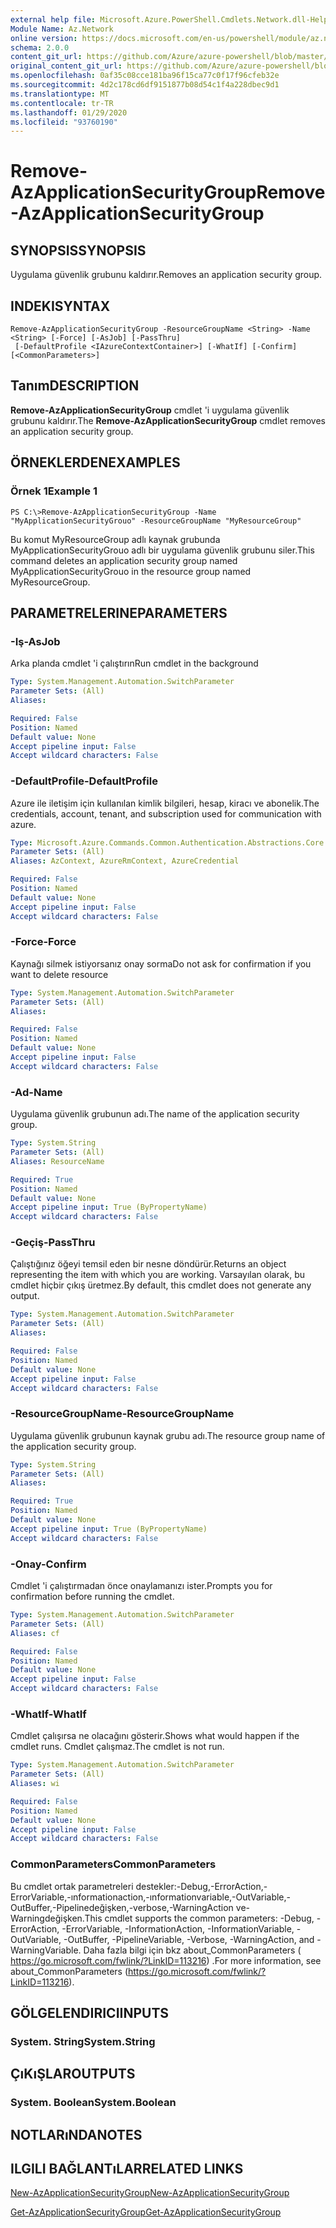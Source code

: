 ```yaml
---
external help file: Microsoft.Azure.PowerShell.Cmdlets.Network.dll-Help.xml
Module Name: Az.Network
online version: https://docs.microsoft.com/en-us/powershell/module/az.network/remove-azapplicationsecuritygroup
schema: 2.0.0
content_git_url: https://github.com/Azure/azure-powershell/blob/master/src/Network/Network/help/Remove-AzApplicationSecurityGroup.md
original_content_git_url: https://github.com/Azure/azure-powershell/blob/master/src/Network/Network/help/Remove-AzApplicationSecurityGroup.md
ms.openlocfilehash: 0af35c08cce181ba96f15ca77c0f17f96cfeb32e
ms.sourcegitcommit: 4d2c178cd6df9151877b08d54c1f4a228dbec9d1
ms.translationtype: MT
ms.contentlocale: tr-TR
ms.lasthandoff: 01/29/2020
ms.locfileid: "93760190"
---
```

# <span data-ttu-id="664b5-101">Remove-AzApplicationSecurityGroup</span><span class="sxs-lookup"><span data-stu-id="664b5-101">Remove-AzApplicationSecurityGroup</span></span>

## <span data-ttu-id="664b5-102">SYNOPSIS</span><span class="sxs-lookup"><span data-stu-id="664b5-102">SYNOPSIS</span></span>
<span data-ttu-id="664b5-103">Uygulama güvenlik grubunu kaldırır.</span><span class="sxs-lookup"><span data-stu-id="664b5-103">Removes an application security group.</span></span>

## <span data-ttu-id="664b5-104">INDEKI</span><span class="sxs-lookup"><span data-stu-id="664b5-104">SYNTAX</span></span>

```
Remove-AzApplicationSecurityGroup -ResourceGroupName <String> -Name <String> [-Force] [-AsJob] [-PassThru]
 [-DefaultProfile <IAzureContextContainer>] [-WhatIf] [-Confirm] [<CommonParameters>]
```

## <span data-ttu-id="664b5-105">Tanım</span><span class="sxs-lookup"><span data-stu-id="664b5-105">DESCRIPTION</span></span>
<span data-ttu-id="664b5-106">**Remove-AzApplicationSecurityGroup** cmdlet 'i uygulama güvenlik grubunu kaldırır.</span><span class="sxs-lookup"><span data-stu-id="664b5-106">The **Remove-AzApplicationSecurityGroup** cmdlet removes an application security group.</span></span>

## <span data-ttu-id="664b5-107">ÖRNEKLERDEN</span><span class="sxs-lookup"><span data-stu-id="664b5-107">EXAMPLES</span></span>

### <span data-ttu-id="664b5-108">Örnek 1</span><span class="sxs-lookup"><span data-stu-id="664b5-108">Example 1</span></span>
```
PS C:\>Remove-AzApplicationSecurityGroup -Name "MyApplicationSecurityGrouo" -ResourceGroupName "MyResourceGroup"
```

<span data-ttu-id="664b5-109">Bu komut MyResourceGroup adlı kaynak grubunda MyApplicationSecurityGrouo adlı bir uygulama güvenlik grubunu siler.</span><span class="sxs-lookup"><span data-stu-id="664b5-109">This command deletes an application security group named MyApplicationSecurityGrouo in the resource group named MyResourceGroup.</span></span>

## <span data-ttu-id="664b5-110">PARAMETRELERINE</span><span class="sxs-lookup"><span data-stu-id="664b5-110">PARAMETERS</span></span>

### <span data-ttu-id="664b5-111">-Iş</span><span class="sxs-lookup"><span data-stu-id="664b5-111">-AsJob</span></span>
<span data-ttu-id="664b5-112">Arka planda cmdlet 'i çalıştırın</span><span class="sxs-lookup"><span data-stu-id="664b5-112">Run cmdlet in the background</span></span>

```yaml
Type: System.Management.Automation.SwitchParameter
Parameter Sets: (All)
Aliases:

Required: False
Position: Named
Default value: None
Accept pipeline input: False
Accept wildcard characters: False
```

### <span data-ttu-id="664b5-113">-DefaultProfile</span><span class="sxs-lookup"><span data-stu-id="664b5-113">-DefaultProfile</span></span>
<span data-ttu-id="664b5-114">Azure ile iletişim için kullanılan kimlik bilgileri, hesap, kiracı ve abonelik.</span><span class="sxs-lookup"><span data-stu-id="664b5-114">The credentials, account, tenant, and subscription used for communication with azure.</span></span>

```yaml
Type: Microsoft.Azure.Commands.Common.Authentication.Abstractions.Core.IAzureContextContainer
Parameter Sets: (All)
Aliases: AzContext, AzureRmContext, AzureCredential

Required: False
Position: Named
Default value: None
Accept pipeline input: False
Accept wildcard characters: False
```

### <span data-ttu-id="664b5-115">-Force</span><span class="sxs-lookup"><span data-stu-id="664b5-115">-Force</span></span>
<span data-ttu-id="664b5-116">Kaynağı silmek istiyorsanız onay sorma</span><span class="sxs-lookup"><span data-stu-id="664b5-116">Do not ask for confirmation if you want to delete resource</span></span>

```yaml
Type: System.Management.Automation.SwitchParameter
Parameter Sets: (All)
Aliases:

Required: False
Position: Named
Default value: None
Accept pipeline input: False
Accept wildcard characters: False
```

### <span data-ttu-id="664b5-117">-Ad</span><span class="sxs-lookup"><span data-stu-id="664b5-117">-Name</span></span>
<span data-ttu-id="664b5-118">Uygulama güvenlik grubunun adı.</span><span class="sxs-lookup"><span data-stu-id="664b5-118">The name of the application security group.</span></span>

```yaml
Type: System.String
Parameter Sets: (All)
Aliases: ResourceName

Required: True
Position: Named
Default value: None
Accept pipeline input: True (ByPropertyName)
Accept wildcard characters: False
```

### <span data-ttu-id="664b5-119">-Geçiş</span><span class="sxs-lookup"><span data-stu-id="664b5-119">-PassThru</span></span>
<span data-ttu-id="664b5-120">Çalıştığınız öğeyi temsil eden bir nesne döndürür.</span><span class="sxs-lookup"><span data-stu-id="664b5-120">Returns an object representing the item with which you are working.</span></span> <span data-ttu-id="664b5-121">Varsayılan olarak, bu cmdlet hiçbir çıkış üretmez.</span><span class="sxs-lookup"><span data-stu-id="664b5-121">By default, this cmdlet does not generate any output.</span></span>

```yaml
Type: System.Management.Automation.SwitchParameter
Parameter Sets: (All)
Aliases:

Required: False
Position: Named
Default value: None
Accept pipeline input: False
Accept wildcard characters: False
```

### <span data-ttu-id="664b5-122">-ResourceGroupName</span><span class="sxs-lookup"><span data-stu-id="664b5-122">-ResourceGroupName</span></span>
<span data-ttu-id="664b5-123">Uygulama güvenlik grubunun kaynak grubu adı.</span><span class="sxs-lookup"><span data-stu-id="664b5-123">The resource group name of the application security group.</span></span>

```yaml
Type: System.String
Parameter Sets: (All)
Aliases:

Required: True
Position: Named
Default value: None
Accept pipeline input: True (ByPropertyName)
Accept wildcard characters: False
```

### <span data-ttu-id="664b5-124">-Onay</span><span class="sxs-lookup"><span data-stu-id="664b5-124">-Confirm</span></span>
<span data-ttu-id="664b5-125">Cmdlet 'i çalıştırmadan önce onaylamanızı ister.</span><span class="sxs-lookup"><span data-stu-id="664b5-125">Prompts you for confirmation before running the cmdlet.</span></span>

```yaml
Type: System.Management.Automation.SwitchParameter
Parameter Sets: (All)
Aliases: cf

Required: False
Position: Named
Default value: None
Accept pipeline input: False
Accept wildcard characters: False
```

### <span data-ttu-id="664b5-126">-WhatIf</span><span class="sxs-lookup"><span data-stu-id="664b5-126">-WhatIf</span></span>
<span data-ttu-id="664b5-127">Cmdlet çalışırsa ne olacağını gösterir.</span><span class="sxs-lookup"><span data-stu-id="664b5-127">Shows what would happen if the cmdlet runs.</span></span>
<span data-ttu-id="664b5-128">Cmdlet çalışmaz.</span><span class="sxs-lookup"><span data-stu-id="664b5-128">The cmdlet is not run.</span></span>

```yaml
Type: System.Management.Automation.SwitchParameter
Parameter Sets: (All)
Aliases: wi

Required: False
Position: Named
Default value: None
Accept pipeline input: False
Accept wildcard characters: False
```

### <span data-ttu-id="664b5-129">CommonParameters</span><span class="sxs-lookup"><span data-stu-id="664b5-129">CommonParameters</span></span>
<span data-ttu-id="664b5-130">Bu cmdlet ortak parametreleri destekler:-Debug,-ErrorAction,-ErrorVariable,-ınformationaction,-ınformationvariable,-OutVariable,-OutBuffer,-Pipelinedeğişken,-verbose,-WarningAction ve-Warningdeğişken.</span><span class="sxs-lookup"><span data-stu-id="664b5-130">This cmdlet supports the common parameters: -Debug, -ErrorAction, -ErrorVariable, -InformationAction, -InformationVariable, -OutVariable, -OutBuffer, -PipelineVariable, -Verbose, -WarningAction, and -WarningVariable.</span></span> <span data-ttu-id="664b5-131">Daha fazla bilgi için bkz about_CommonParameters ( https://go.microsoft.com/fwlink/?LinkID=113216) .</span><span class="sxs-lookup"><span data-stu-id="664b5-131">For more information, see about_CommonParameters (https://go.microsoft.com/fwlink/?LinkID=113216).</span></span>

## <span data-ttu-id="664b5-132">GÖLGELENDIRICI</span><span class="sxs-lookup"><span data-stu-id="664b5-132">INPUTS</span></span>

### <span data-ttu-id="664b5-133">System. String</span><span class="sxs-lookup"><span data-stu-id="664b5-133">System.String</span></span>

## <span data-ttu-id="664b5-134">ÇıKıŞLAR</span><span class="sxs-lookup"><span data-stu-id="664b5-134">OUTPUTS</span></span>

### <span data-ttu-id="664b5-135">System. Boolean</span><span class="sxs-lookup"><span data-stu-id="664b5-135">System.Boolean</span></span>

## <span data-ttu-id="664b5-136">NOTLARıNDA</span><span class="sxs-lookup"><span data-stu-id="664b5-136">NOTES</span></span>

## <span data-ttu-id="664b5-137">ILGILI BAĞLANTıLAR</span><span class="sxs-lookup"><span data-stu-id="664b5-137">RELATED LINKS</span></span>

[<span data-ttu-id="664b5-138">New-AzApplicationSecurityGroup</span><span class="sxs-lookup"><span data-stu-id="664b5-138">New-AzApplicationSecurityGroup</span></span>](./New-AzApplicationSecurityGroup.md)

[<span data-ttu-id="664b5-139">Get-AzApplicationSecurityGroup</span><span class="sxs-lookup"><span data-stu-id="664b5-139">Get-AzApplicationSecurityGroup</span></span>](./Get-AzApplicationSecurityGroup.md)
